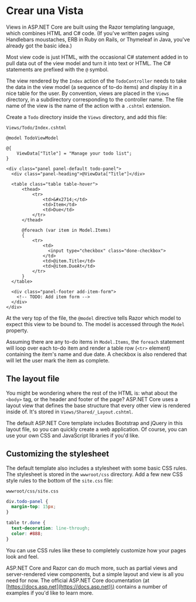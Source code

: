 # Crear una Vista

Views in ASP.NET Core are built using the Razor templating language, which combines HTML and C\# code. \(If you've written pages using Handlebars moustaches, ERB in Ruby on Rails, or Thymeleaf in Java, you've already got the basic idea.\)

Most view code is just HTML, with the occasional C\# statement added in to pull data out of the view model and turn it into text or HTML. The C\# statements are prefixed with the `@` symbol.

The view rendered by the `Index` action of the `TodoController` needs to take the data in the view model \(a sequence of to-do items\) and display it in a nice table for the user. By convention, views are placed in the `Views` directory, in a subdirectory corresponding to the controller name. The file name of the view is the name of the action with a `.cshtml` extension.

Create a `Todo` directory inside the `Views` directory, and add this file:

`Views/Todo/Index.cshtml`

```markup
@model TodoViewModel

@{
    ViewData["Title"] = "Manage your todo list";
}

<div class="panel panel-default todo-panel">
  <div class="panel-heading">@ViewData["Title"]</div>

  <table class="table table-hover">
      <thead>
          <tr>
              <td>&#x2714;</td>
              <td>Item</td>
              <td>Due</td>
          </tr>
      </thead>

      @foreach (var item in Model.Items)
      {
          <tr>
              <td>
                <input type="checkbox" class="done-checkbox">
              </td>
              <td>@item.Title</td>
              <td>@item.DueAt</td>
          </tr>
      }
  </table>

  <div class="panel-footer add-item-form">
    <!-- TODO: Add item form -->
  </div>
</div>
```

At the very top of the file, the `@model` directive tells Razor which model to expect this view to be bound to. The model is accessed through the `Model` property.

Assuming there are any to-do items in `Model.Items`, the `foreach` statement will loop over each to-do item and render a table row \(`<tr>` element\) containing the item's name and due date. A checkbox is also rendered that will let the user mark the item as complete.

## The layout file

You might be wondering where the rest of the HTML is: what about the `<body>` tag, or the header and footer of the page? ASP.NET Core uses a layout view that defines the base structure that every other view is rendered inside of. It's stored in `Views/Shared/_Layout.cshtml`.

The default ASP.NET Core template includes Bootstrap and jQuery in this layout file, so you can quickly create a web application. Of course, you can use your own CSS and JavaScript libraries if you'd like.

## Customizing the stylesheet

The default template also includes a stylesheet with some basic CSS rules. The stylesheet is stored in the `wwwroot/css` directory. Add a few new CSS style rules to the bottom of the `site.css` file:

`wwwroot/css/site.css`

```css
div.todo-panel {
  margin-top: 15px;
}

table tr.done {
  text-decoration: line-through;
  color: #888;
}
```

You can use CSS rules like these to completely customize how your pages look and feel.

ASP.NET Core and Razor can do much more, such as partial views and server-rendered view components, but a simple layout and view is all you need for now. The official ASP.NET Core documentation \(at [https://docs.asp.net](https://docs.asp.net)\) contains a number of examples if you'd like to learn more.

